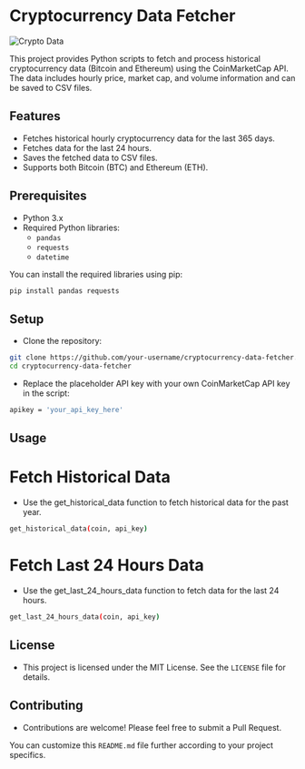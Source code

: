 # Cryptocurrency Data Fetcher

![Crypto Data](images/crypto_data.png)

This project provides Python scripts to fetch and process historical cryptocurrency data (Bitcoin and Ethereum) using the CoinMarketCap API. The data includes hourly price, market cap, and volume information and can be saved to CSV files.

## Features

- Fetches historical hourly cryptocurrency data for the last 365 days.
- Fetches data for the last 24 hours.
- Saves the fetched data to CSV files.
- Supports both Bitcoin (BTC) and Ethereum (ETH).

## Prerequisites

- Python 3.x
- Required Python libraries:
  - `pandas`
  - `requests`
  - `datetime`

You can install the required libraries using pip:

```bash
pip install pandas requests
```

## Setup

- Clone the repository:

```bash 
git clone https://github.com/your-username/cryptocurrency-data-fetcher.git
cd cryptocurrency-data-fetcher
```

- Replace the placeholder API key with your own CoinMarketCap API key in the script:

```bash 
apikey = 'your_api_key_here'
```

## Usage
# Fetch Historical Data

- Use the get_historical_data function to fetch historical data for the past year.

```bash
get_historical_data(coin, api_key)
```

# Fetch Last 24 Hours Data

- Use the get_last_24_hours_data function to fetch data for the last 24 hours.
```bash
get_last_24_hours_data(coin, api_key)
```

## License

- This project is licensed under the MIT License. See the `LICENSE` file for details.

## Contributing

- Contributions are welcome! Please feel free to submit a Pull Request.

You can customize this `README.md` file further according to your project specifics.
